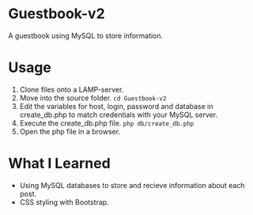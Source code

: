 # Guestbook-v2
A guestbook using MySQL to store information.

# Usage
1. Clone files onto a LAMP-server.
2. Move into the source folder.
   `cd Guestbook-v2`
3. Edit the variables for host, login, password and database in create_db.php to match credentials with your MySQL server.
4. Execute the create_db.php file.
   `php db/create_db.php`
5. Open the php file in a browser.

# What I Learned
* Using MySQL databases to store and recieve information about each post.
* CSS styling with Bootstrap.

